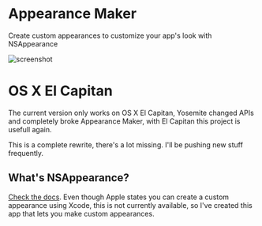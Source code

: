 # Appearance Maker

Create custom appearances to customize your app's look with NSAppearance

![screenshot](https://raw.github.com/insidegui/AppearanceMaker/master/screenshot_new.png)

# OS X El Capitan

The current version only works on OS X El Capitan, Yosemite changed APIs and completely broke Appearance Maker, with El Capitan this project is usefull again.

This is a complete rewrite, there's a lot missing. I'll be pushing new stuff frequently.

## What's NSAppearance?

[Check the docs](https://developer.apple.com/library/mac/documentation/AppKit/Reference/NSAppearance_Class/Reference/Reference.html). Even though Apple states you can create a custom appearance using Xcode, this is not currently available, so I've created this app that lets you make custom appearances.
